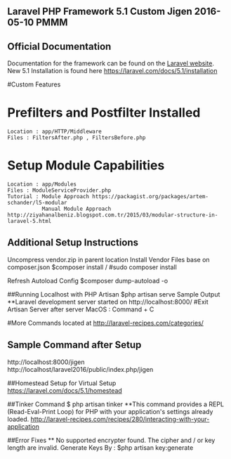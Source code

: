 ## Laravel PHP Framework 5.1 Custom Jigen 2016-05-10 PMMM

## Official Documentation

Documentation for the framework can be found on the [Laravel website](http://laravel.com/docs).
New 5.1 Installation is found here https://laravel.com/docs/5.1/installation

#Custom Features
# Prefilters and Postfilter Installed
 	Location : app/HTTP/Middleware
 	Files : FiltersAfter.php , FiltersBefore.php

# Setup Module Capabilities
	Location : app/Modules
	Files : ModuleServiceProvider.php
	Tutorial : Module Approach https://packagist.org/packages/artem-schander/l5-modular
			   Manual Module Approach http://ziyahanalbeniz.blogspot.com.tr/2015/03/modular-structure-in-laravel-5.html

## Additional Setup Instructions 
Uncompress vendor.zip in parent location 
Install Vendor Files base on composer.json
$composer install / #sudo composer install

Refresh Autoload Config
$composer dump-autoload -o

##Running Localhost with PHP Artisan
$php artisan serve 
 Sample Output **Laravel development server started on http://localhost:8000/
#Exit Artisan Server after server 
MacOS : Command + C 

#More Commands located at http://laravel-recipes.com/categories/

## Sample Command after Setup 
http://localhost:8000/jigen 
http://localhost/laravel2016/public/index.php/jigen

##Homestead Setup for Virtual Setup
https://laravel.com/docs/5.1/homestead

##Tinker Command
$ php artisan tinker
**This command provides a REPL (Read-Eval-Print Loop) for PHP with your application's settings already loaded.
http://laravel-recipes.com/recipes/280/interacting-with-your-application

##Error Fixes
** No supported encrypter found. The cipher and / or key length are invalid.
   Generate Keys By : $php artisan key:generate